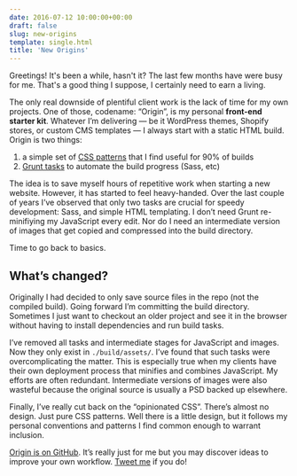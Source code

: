 ```yaml
---
date: 2016-07-12 10:00:00+00:00
draft: false
slug: new-origins
template: single.html
title: 'New Origins'
---
```


Greetings! It's been a while, hasn't it? The last few months have were busy for me. That's a good thing I suppose, I certainly need to earn a living.

The only real downside of plentiful client work is the lack of time for my own projects. One of those, codename: “Origin”, is my personal **front-end starter kit**. Whatever I’m delivering — be it WordPress themes, Shopify stores, or custom CMS templates — I always start with a static HTML build. Origin is two things:

1. a simple set of [CSS patterns](http://dbushell.github.io/dbushell-Origin/dev.html) that I find useful for 90% of builds
2. [Grunt tasks](https://github.com/dbushell/dbushell-Origin) to automate the build progress (Sass, etc)


The idea is to save myself hours of repetitive work when starting a new website. However, it has started to feel heavy-handed. Over the last couple of years I’ve observed that only two tasks are crucial for speedy development: Sass, and simple HTML templating. I don’t need Grunt re-minifiying my JavaScript every edit. Nor do I need an intermediate version of images that get copied and compressed into the build directory.

Time to go back to basics.

## What’s changed?

Originally I had decided to only save source files in the repo (not the compiled build). Going forward I’m committing the build directory. Sometimes I just want to checkout an older project and see it in the browser without having to install dependencies and run build tasks.

I’ve removed all tasks and intermediate stages for JavaScript and images. Now they only exist in `./build/assets/`. 
I’ve found that such tasks were overcomplicating the matter. This is especially true when my clients have their own deployment process that minifies and combines JavaScript. My efforts are often redundant. Intermediate versions of images were also wasteful because the original source is usually a PSD backed up elsewhere.

Finally, I’ve really cut back on the “opinionated CSS”. There’s almost no design. Just pure CSS patterns. Well there is a little design, but it follows my personal conventions and patterns I find common enough to warrant inclusion.

[Origin is on GitHub](https://github.com/dbushell/dbushell-Origin). It’s really just for me but you may discover ideas to improve your own workflow. [Tweet me](https://twitter.com/dbushell) if you do!